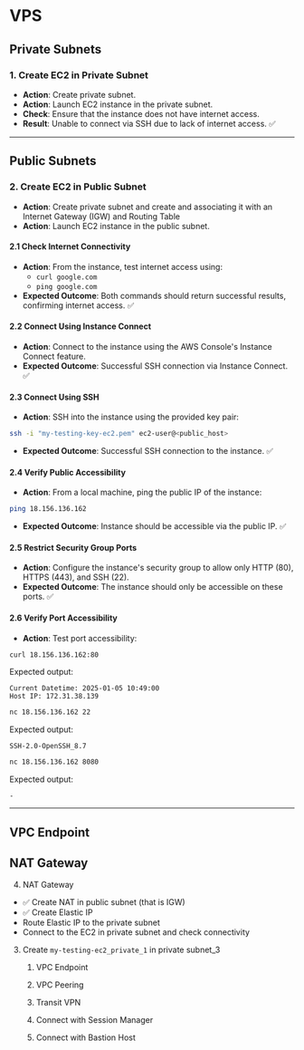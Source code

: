# VPS

## Private Subnets

### 1. **Create EC2 in Private Subnet**
   - **Action**: Create private subnet.
   - **Action**: Launch EC2 instance in the private subnet.
   - **Check**: Ensure that the instance does not have internet access.
   - **Result**: Unable to connect via SSH due to lack of internet access. ✅

---

## Public Subnets

### 2. **Create EC2 in Public Subnet**
- **Action**: Create private subnet and create and associating it with an Internet Gateway (IGW) and Routing Table
- **Action**: Launch EC2 instance in the public subnet.

#### 2.1 **Check Internet Connectivity**  
- **Action**: From the instance, test internet access using:
  - `curl google.com`
  - `ping google.com`
- **Expected Outcome**: Both commands should return successful results, confirming internet access. ✅

#### 2.2 **Connect Using Instance Connect**  
- **Action**: Connect to the instance using the AWS Console's Instance Connect feature.
- **Expected Outcome**: Successful SSH connection via Instance Connect. ✅

#### 2.3 **Connect Using SSH**  
- **Action**: SSH into the instance using the provided key pair:
```bash
ssh -i "my-testing-key-ec2.pem" ec2-user@<public_host>
```
- **Expected Outcome**: Successful SSH connection to the instance. ✅

#### 2.4 **Verify Public Accessibility**  
- **Action**: From a local machine, ping the public IP of the instance:
```bash
ping 18.156.136.162
```
- **Expected Outcome**: Instance should be accessible via the public IP. ✅

#### 2.5 **Restrict Security Group Ports**  
- **Action**: Configure the instance's security group to allow only HTTP (80), HTTPS (443), and SSH (22).
- **Expected Outcome**: The instance should only be accessible on these ports. ✅

#### 2.6 **Verify Port Accessibility**
- **Action**: Test port accessibility:
```bash
curl 18.156.136.162:80
```
Expected output:  
```
Current Datetime: 2025-01-05 10:49:00
Host IP: 172.31.38.139
```

```bash
nc 18.156.136.162 22
```
Expected output:  
```
SSH-2.0-OpenSSH_8.7
```

```bash
nc 18.156.136.162 8080
```
Expected output:  
```
-
```

---

## VPC Endpoint

## NAT Gateway
4. NAT Gateway
- ✅ Create NAT in public subnet (that is IGW) 
- ✅ Create Elastic IP 
- Route Elastic IP to the private subnet
- Connect to the EC2 in private subnet and check connectivity



3. Create `my-testing-ec2_private_1` in private subnet_3
   1. VPC Endpoint
   2. VPC Peering
   3. Transit VPN
   
   5. Connect with Session Manager
   6. Connect with Bastion Host